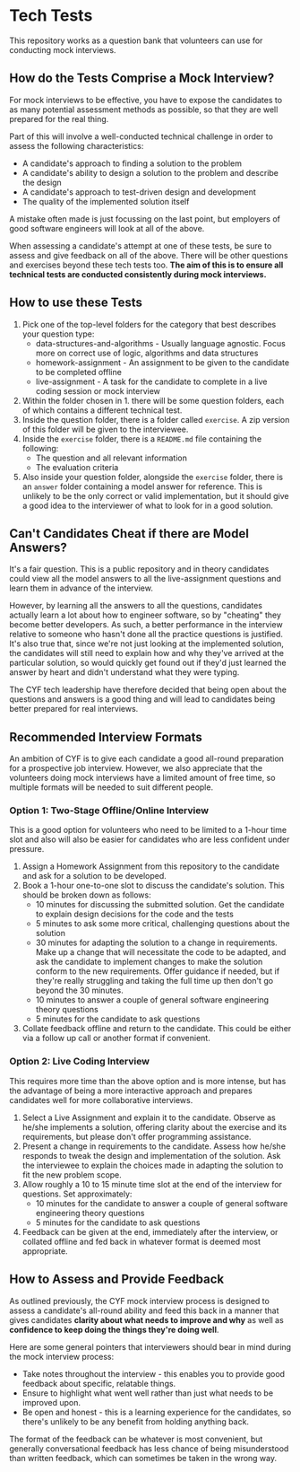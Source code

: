 # Tech Tests

This repository works as a question bank that volunteers can use for conducting mock interviews.

## How do the Tests Comprise a Mock Interview?

For mock interviews to be effective, you have to expose the candidates to as many potential assessment methods as possible, so that they are well prepared for the real thing.

Part of this will involve a well-conducted technical challenge in order to assess the following characteristics:

* A candidate's approach to finding a solution to the problem
* A candidate's ability to design a solution to the problem and describe the design
* A candidate's approach to test-driven design and development
* The quality of the implemented solution itself

A mistake often made is just focussing on the last point, but employers of good software engineers will look at all of the above.

When assessing a candidate's attempt at one of these tests, be sure to assess and give feedback on all of the above. There will be other questions and exercises beyond these tech tests too. **The aim of this is to ensure all technical tests are conducted consistently during mock interviews.**
## How to use these Tests

1. Pick one of the top-level folders for the category that best describes your question type:
    - data-structures-and-algorithms - Usually language agnostic. Focus more on correct use of logic, algorithms and data structures
    - homework-assignment - An assignment to be given to the candidate to be completed offline
    - live-assignment - A task for the candidate to complete in a live coding session or mock interview
1. Within the folder chosen in 1. there will be some question folders, each of which contains a different technical test.
1. Inside the question folder, there is a folder called `exercise`. A zip version of this folder will be given to the interviewee.
1. Inside the `exercise` folder, there is a `README.md` file containing the following:
    - The question and all relevant information
    - The evaluation criteria
1. Also inside your question folder, alongside the `exercise` folder, there is an `answer` folder containing a model answer for reference.  This is unlikely to be the only correct or valid implementation, but it should give a good idea to the interviewer of what to look for in a good solution.


## Can't Candidates Cheat if there are Model Answers?

It's a fair question.  This is a public repository and in theory candidates could view all the model answers to all the live-assignment questions and learn them in advance of the interview.

However, by learning all the answers to all the questions, candidates actually learn a lot about how to engineer software, so by "cheating" they become better developers.  As such, a better performance in the interview relative to someone who hasn't done all the practice questions is justified.  It's also true that, since we're not just looking at the implemented solution, the candidates will still need to explain how and why they've arrived at the particular solution, so would quickly get found out if they'd just learned the answer by heart and didn't understand what they were typing.

The CYF tech leadership have therefore decided that being open about the questions and answers is a good thing and will lead to candidates being better prepared for real interviews.


## Recommended Interview Formats

An ambition of CYF is to give each candidate a good all-round preparation for a prospective job interview.  However, we also appreciate that the volunteers doing mock interviews have a limited amount of free time, so multiple formats will be needed to suit different people.

### Option 1: Two-Stage Offline/Online Interview

This is a good option for volunteers who need to be limited to a 1-hour time slot and also will also be easier for candidates who are less confident under pressure.

1. Assign a Homework Assignment from this repository to the candidate and ask for a solution to be developed.
1. Book a 1-hour one-to-one slot to discuss the candidate's solution.  This should be broken down as follows:
    - 10 minutes for discussing the submitted solution.  Get the candidate to explain design decisions for the code and the tests
    - 5 minutes to ask some more critical, challenging questions about the solution
    - 30 minutes for adapting the solution to a change in requirements.  Make up a change that will necessitate the code to be adapted, and ask the candidate to implement changes to make the solution conform to the new requirements.  Offer guidance if needed, but if they're really struggling and taking the full time up then don't go beyond the 30 minutes.
    - 10 minutes to answer a couple of general software engineering theory questions
    - 5 minutes for the candidate to ask questions
1. Collate feedback offline and return to the candidate.  This could be either via a follow up call or another format if convenient.


### Option 2: Live Coding Interview

This requires more time than the above option and is more intense, but has the advantage of being a more interactive approach and prepares candidates well for more collaborative interviews.

1. Select a Live Assignment and explain it to the candidate. Observe as he/she implements a solution, offering clarity about the exercise and its requirements, but please don't offer programming assistance.
1. Present a change in requirements to the candidate.  Assess how he/she responds to tweak the design and implementation of the solution.  Ask the interviewee to explain the choices made in adapting the solution to fit the new problem scope.
1. Allow roughly a 10 to 15 minute time slot at the end of the interview for questions. Set approximately:
    - 10 minutes for the candidate to answer a couple of general software engineering theory questions
    - 5 minutes for the candidate to ask questions
1. Feedback can be given at the end, immediately after the interview, or collated offline and fed back in whatever format is deemed most appropriate.


## How to Assess and Provide Feedback

As outlined previously, the CYF mock interview process is designed to assess a candidate's all-round ability and feed this back in a manner that gives candidates **clarity about what needs to improve and why** as well as **confidence to keep doing the things they're doing well**.

Here are some general pointers that interviewers should bear in mind during the mock interview process:

* Take notes throughout the interview - this enables you to provide good feedback about specific, relatable things.
* Ensure to highlight what went well rather than just what needs to be improved upon.
* Be open and honest - this is a learning experience for the candidates, so there's unlikely to be any benefit from holding anything back.

The format of the feedback can be whatever is most convenient, but generally conversational feedback has less chance of being misunderstood than written feedback, which can sometimes be taken in the wrong way.

